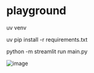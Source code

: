 # playground


uv venv 

uv pip install -r requirements.txt

 python -m streamlit run main.py


![image](https://github.com/user-attachments/assets/0d6198ae-be54-4c50-9d0c-ea560b787b6b)
